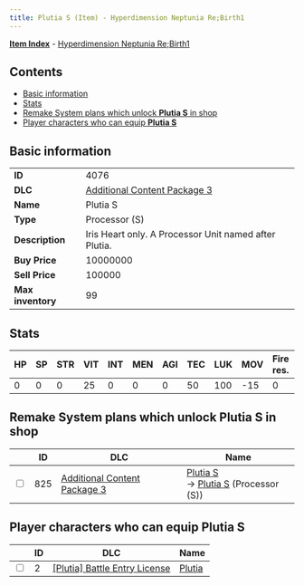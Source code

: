 ```yaml
---
title: Plutia S (Item) - Hyperdimension Neptunia Re;Birth1
---
```


[**Item Index**](/neptunia/rb1/item/index.html) - [Hyperdimension Neptunia Re;Birth1](/neptunia/rb1)

## Contents

- [Basic information](#basic-information)
- [Stats](#stats)
- [Remake System plans which unlock **Plutia S** in shop](#remake-system-plans-which-unlock-plutia-s-in-shop)
- [Player characters who can equip **Plutia S**](#player-characters-who-can-equip-plutia-s)
## Basic information

|   |   |
| -- | -- |
| **ID** | 4076 |
| **DLC** | [Additional Content Package 3](/neptunia/rb1/dlc/12-pack3.html) |
| **Name** | Plutia S |
| **Type** | Processor (S) |
| **Description** | Iris Heart only. A Processor Unit named after Plutia. |
| **Buy Price** | 10000000 |
| **Sell Price** | 100000 |
| **Max inventory** | 99 |


## Stats

| HP | SP | STR | VIT | INT | MEN | AGI | TEC | LUK | MOV | Fire res. | Ice res. | Wind res. | Lightning res. |
| -- | -- | --- | --- | --- | --- | --- | --- | --- | --- | --------- | -------- | --------- | -------------- |
| 0 | 0 | 0 | 25 | 0 | 0 | 0 | 50 | 100 | -15 | 0 | 0 | 0 | 0 |


## Remake System plans which unlock **Plutia S** in shop

|    | ID | DLC | Name |
| -- | -- | --- | ---- |
| <input type="checkbox" id="rb1-remake-12-825" class="trackbox" /> | 825 | [Additional Content Package 3](/neptunia/rb1/dlc/12-pack3.html) | [Plutia S](/neptunia/rb1/remake/12-825-plutia-s.html)<br /> → [Plutia S](/neptunia/rb1/item/12-4076-plutia-s.html) (Processor (S)) |


## Player characters who can equip **Plutia S**

|    | ID | DLC | Name |
| -- | -- | --- | ---- |
| <input type="checkbox" id="rb1-player-7-2" class="trackbox" /> | 2 | [[Plutia] Battle Entry License](/neptunia/rb1/dlc/7-plutia.html) | [Plutia](/neptunia/rb1/player/7-2-plutia.html) |
